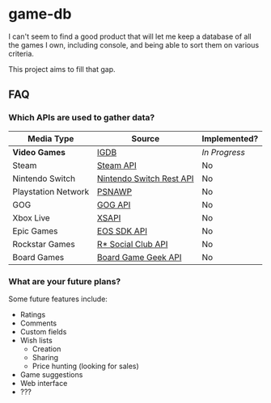 # game-db

I can't seem to find a good product that will let me keep a database of all the games I own, including console, and being able to sort them on various criteria.

This project aims to fill that gap.

## FAQ

### Which APIs are used to gather data?

Media Type | Source | Implemented?
----|----|----
**Video Games** | [IGDB](https://api-docs.igdb.com) | *In Progress*
Steam | [Steam API](https://developer.valvesoftware.com/wiki/Steam_Web_API#GetPlayerSummaries_.28v0001.29) | No
Nintendo Switch | [Nintendo Switch Rest API](https://dev.to/mathewthe2/intro-to-nintendo-switch-rest-api-2cm7) | No
Playstation Network | [PSNAWP](https://pypi.org/project/PSNAWP) | No
GOG | [GOG API](https://gogapidocs.readthedocs.io/en/latest/) | No
Xbox Live | [XSAPI](https://learn.microsoft.com/en-us/gaming/gdk/_content/gc/reference/live/rest/uri/profilev2/uri-usersuseridprofilesettingspeopleuserlistget) | No
Epic Games | [EOS SDK API](https://dev.epicgames.com/docs/en-US/api-ref) | No
Rockstar Games | [R* Social Club API](https://rockstar-api.readthedocs.io/en/latest) | No
Board Games | [Board Game Geek API](https://boardgamegeek.com/wiki/page/BGG_XML_API2) | No

### What are your future plans?

Some future features include:

- Ratings
- Comments
- Custom fields
- Wish lists
  - Creation
  - Sharing
  - Price hunting (looking for sales)
- Game suggestions
- Web interface
- ???
